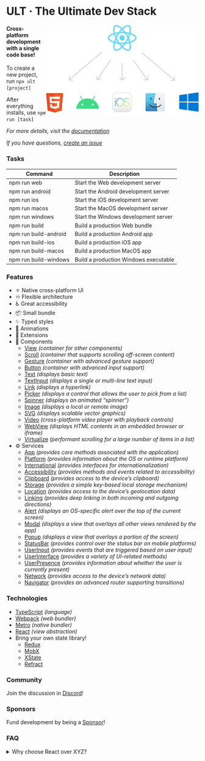# ULT · The Ultimate Dev Stack

<a alt="ULT Website" href="https://ult.dev">
  <img align="right" width="400" src="https://raw.githubusercontent.com/kat-tax/ult/master/_layouts/banner.png">
</a>

#### Cross-platform development with a single code base!

To create a new project, run `npx ult [project]` 

After everything installs, use `npm run [task]`

*For more details, visit the [documentation](https://docs.ult.dev)*

*If you have questions, [create an issue](https://github.com/kat-tax/ult/issues/new/choose)*

### Tasks

| Command               | Description                                         |
| ----------------------| --------------------------------------------------- |
| npm run web           | Start the Web development server                    |
| npm run android       | Start the Android development server                |
| npm run ios           | Start the iOS development server                    |
| npm run macos         | Start the MacOS development server                  |
| npm run windows       | Start the Windows development server                |
| npm run build         | Build a production Web bundle                       |
| npm run build-android | Build a production Android app                      |
| npm run build-ios     | Build a production iOS app                          |
| npm run build-macos   | Build a production MacOS app                        |
| npm run build-windows | Build a production Windows executable               |

### Features

- ⚛ Native cross-platform UI
- ♾ Flexible architecture
- ♿ Great accessibility
- 📦 Small bundle
- ✨ Typed styles
- 🎥 Animations
- 🔗 Extensions
- 🧩 Components
  - [View](https://docs.ult.dev/components/view) *(container for other components)*
  - [Scroll](https://docs.ult.dev/components/scroll-view) *(container that supports scrolling off-screen content)*
  - [Gesture](https://docs.ult.dev/components/gesture-view) *(container with advanced gesture support)*
  - [Button](https://docs.ult.dev/components/button) *(container with advanced input support)*
  - [Text](https://docs.ult.dev/components/text) *(displays basic text)*
  - [TextInput](https://docs.ult.dev/components/text-input) *(displays a single or multi-line text input)*
  - [Link](https://docs.ult.dev/components/link) *(displays a hyperlink)*
  - [Picker](https://docs.ult.dev/components/picker) *(displays a control that allows the user to pick from a list)*
  - [Spinner](https://docs.ult.dev/components/spinner) *(displays an animated “spinner”)*
  - [Image](https://docs.ult.dev/components/image) *(displays a local or remote image)*
  - [SVG](https://docs.ult.dev/components/svg) *(displays scalable vector graphics)*
  - [Video](https://docs.ult.dev/components/video) *(cross-platform video player with playback controls)*
  - [WebView](https://docs.ult.dev/components/web-view) *(displays HTML contents in an embedded browser or iframe)*
  - [Virtualize](https://docs.ult.dev/components/virtual-view) *(performant scrolling for a large number of items in a list)*
- ⚙ Services
  - [App](https://docs.ult.dev/services/app) *(provides core methods associated with the application)*
  - [Platform](https://docs.ult.dev/services/platform) *(provides information about the OS or runtime platform)*
  - [International](https://docs.ult.dev/services/international) *(provides interfaces for internationalization)*
  - [Accessibility](https://docs.ult.dev/services/accessibility) *(provides methods and events related to accessibility)*
  - [Clipboard](https://docs.ult.dev/services/clipboard) *(provides access to the device’s clipboard)*
  - [Storage](https://docs.ult.dev/services/storage) *(provides a simple key-based local storage mechanism)*
  - [Location](https://docs.ult.dev/services/location) *(provides access to the device’s geolocation data)*
  - [Linking](https://docs.ult.dev/services/linking) *(provides deep linking in both incoming and outgoing directions)*
  - [Alert](https://docs.ult.dev/services/alert) *(displays an OS-specific alert over the top of the current screen)*
  - [Modal](https://docs.ult.dev/services/modal) *(displays a view that overlays all other views rendered by the app)*
  - [Popup](https://docs.ult.dev/services/popup) *(displays a view that overlays a portion of the screen)*
  - [StatusBar](https://docs.ult.dev/services/status-bar) *(provides control over the status bar on mobile platforms)*
  - [UserInput](https://docs.ult.dev/services/user-input) *(provides events that are triggered based on user input)*
  - [UserInterface](https://docs.ult.dev/services/user-interface) *(provides a variety of UI-related methods)*
  - [UserPresence](https://docs.ult.dev/services/user-presence) *(provides information about whether the user is currently present)*
  - [Network](https://docs.ult.dev/services/network) *(provides access to the device’s network data)*
  - [Navigator](https://docs.ult.dev/services/navigator) *(provides an advanced router supporting transitions)*

### Technologies

- [TypeScript](https://www.typescriptlang.org/) *(language)*
- [Webpack](https://webpack.js.org/) *(web bundler)*
- [Metro](https://facebook.github.io/metro/) *(native bundler)*
- [React](https://reactjs.org/) *(view abstraction)*
- Bring your own state library!
  - [Redux](https://redux.js.org/)
  - [MobX](https://mobx.js.org/)
  - [XState](https://xstate.js.org/)
  - [Refract](https://refract.js.org/)

### Community

Join the discussion in [Discord](https://discord.gg/TzhDRyj)!

### Sponsors

Fund development by being a [Sponsor](https://github.com/sponsors/Cavitt)!

### FAQ

<details>
  <summary>Why choose React over XYZ?</summary>
  <ul>
    <li>Most other options are specific to the web.</li>
    <li>Flutter doesn't support desktop, and while the code is native, it only emulates native UI.</li>
    <li>No other framework lets us natively target desktop and mobile, while maintaining web support.</li>
  </ul>
</details>
